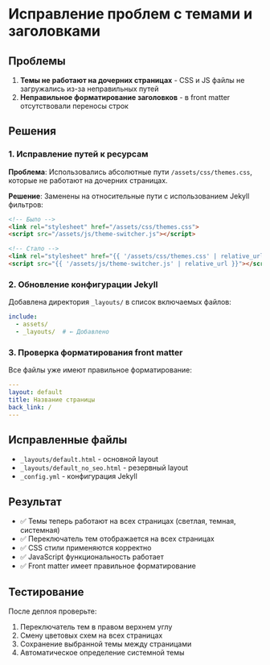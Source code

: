 # Исправление проблем с темами и заголовками

## Проблемы
1. **Темы не работают на дочерних страницах** - CSS и JS файлы не загружались из-за неправильных путей
2. **Неправильное форматирование заголовков** - в front matter отсутствовали переносы строк

## Решения

### 1. Исправление путей к ресурсам
**Проблема**: Использовались абсолютные пути `/assets/css/themes.css`, которые не работают на дочерних страницах.

**Решение**: Заменены на относительные пути с использованием Jekyll фильтров:
```html
<!-- Было -->
<link rel="stylesheet" href="/assets/css/themes.css">
<script src="/assets/js/theme-switcher.js"></script>

<!-- Стало -->
<link rel="stylesheet" href="{{ '/assets/css/themes.css' | relative_url }}">
<script src="{{ '/assets/js/theme-switcher.js' | relative_url }}"></script>
```

### 2. Обновление конфигурации Jekyll
Добавлена директория `_layouts/` в список включаемых файлов:
```yaml
include:
  - assets/
  - _layouts/  # ← Добавлено
```

### 3. Проверка форматирования front matter
Все файлы уже имеют правильное форматирование:
```yaml
---
layout: default
title: Название страницы
back_link: /
---
```

## Исправленные файлы
- `_layouts/default.html` - основной layout
- `_layouts/default_no_seo.html` - резервный layout
- `_config.yml` - конфигурация Jekyll

## Результат
- ✅ Темы теперь работают на всех страницах (светлая, темная, системная)
- ✅ Переключатель тем отображается на всех страницах
- ✅ CSS стили применяются корректно
- ✅ JavaScript функциональность работает
- ✅ Front matter имеет правильное форматирование

## Тестирование
После деплоя проверьте:
1. Переключатель тем в правом верхнем углу
2. Смену цветовых схем на всех страницах
3. Сохранение выбранной темы между страницами
4. Автоматическое определение системной темы
